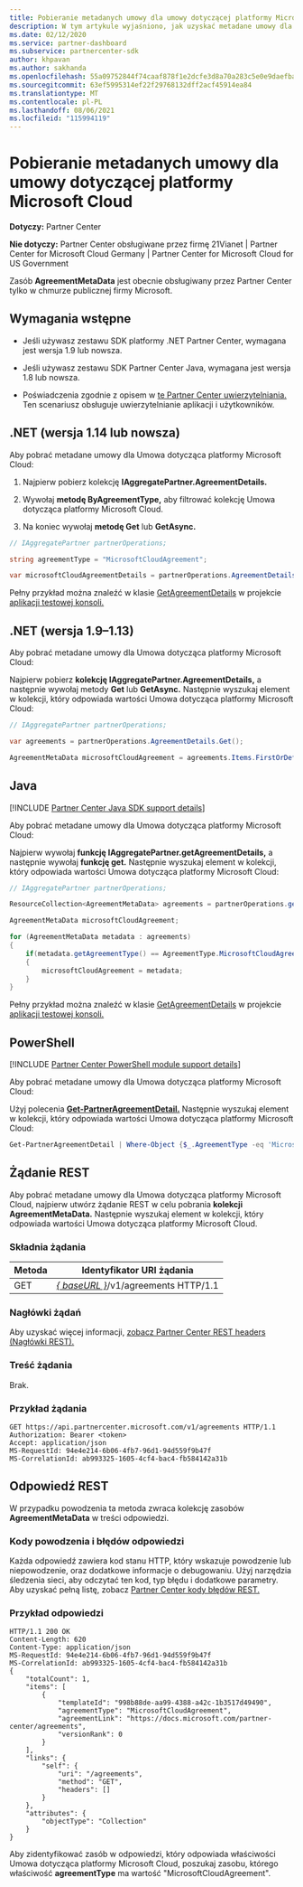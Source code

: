 ```yaml
---
title: Pobieranie metadanych umowy dla umowy dotyczącej platformy Microsoft Cloud
description: W tym artykule wyjaśniono, jak uzyskać metadane umowy dla Umowa dotycząca platformy Microsoft Cloud.
ms.date: 02/12/2020
ms.service: partner-dashboard
ms.subservice: partnercenter-sdk
author: khpavan
ms.author: sakhanda
ms.openlocfilehash: 55a09752844f74caaf878f1e2dcfe3d8a70a283c5e0e9daefba89c558405690a
ms.sourcegitcommit: 63ef5995314ef22f29768132dff2acf45914ea84
ms.translationtype: MT
ms.contentlocale: pl-PL
ms.lasthandoff: 08/06/2021
ms.locfileid: "115994119"
---
```

# <a name="get-agreement-metadata-for-microsoft-cloud-agreement"></a>Pobieranie metadanych umowy dla umowy dotyczącej platformy Microsoft Cloud

**Dotyczy:** Partner Center

**Nie dotyczy:** Partner Center obsługiwane przez firmę 21Vianet | Partner Center for Microsoft Cloud Germany | Partner Center for Microsoft Cloud for US Government

Zasób **AgreementMetaData** jest obecnie obsługiwany przez Partner Center tylko w chmurze publicznej firmy Microsoft.

## <a name="prerequisites"></a>Wymagania wstępne

- Jeśli używasz zestawu SDK platformy .NET Partner Center, wymagana jest wersja 1.9 lub nowsza.

- Jeśli używasz zestawu SDK Partner Center Java, wymagana jest wersja 1.8 lub nowsza.

- Poświadczenia zgodnie z opisem w [te Partner Center uwierzytelniania.](./partner-center-authentication.md) Ten scenariusz obsługuje uwierzytelnianie aplikacji i użytkowników.

## <a name="net-version-114-or-newer"></a>.NET (wersja 1.14 lub nowsza)

Aby pobrać metadane umowy dla Umowa dotycząca platformy Microsoft Cloud:

1. Najpierw pobierz kolekcję **IAggregatePartner.AgreementDetails.**

2. Wywołaj **metodę ByAgreementType,** aby filtrować kolekcję Umowa dotycząca platformy Microsoft Cloud.

3. Na koniec wywołaj **metodę Get** lub **GetAsync.**

```csharp
// IAggregatePartner partnerOperations;

string agreementType = "MicrosoftCloudAgreement";

var microsoftCloudAgreementDetails = partnerOperations.AgreementDetails.ByAgreementType(agreementType).Get().Items.Single();
```

Pełny przykład można znaleźć w klasie [GetAgreementDetails](https://github.com/PartnerCenterSamples/Partner-Center-SDK-Samples/blob/master/Source/Partner%20Center%20SDK%20Samples/Agreements/GetAgreementDetails.cs) w projekcie [aplikacji testowej konsoli.](https://github.com/PartnerCenterSamples/Partner-Center-SDK-Samples)

## <a name="net-version-19---113"></a>.NET (wersja 1.9–1.13)

Aby pobrać metadane umowy dla Umowa dotycząca platformy Microsoft Cloud:

Najpierw pobierz **kolekcję IAggregatePartner.AgreementDetails,** a następnie wywołaj metody **Get** lub **GetAsync.** Następnie wyszukaj element w kolekcji, który odpowiada wartości Umowa dotycząca platformy Microsoft Cloud:

```csharp
// IAggregatePartner partnerOperations;

var agreements = partnerOperations.AgreementDetails.Get();

AgreementMetaData microsoftCloudAgreement = agreements.Items.FirstOrDefault (agr => agr.AgreementType == AgreementType.MicrosoftCloudAgreement);
```

## <a name="java"></a>Java

[!INCLUDE [Partner Center Java SDK support details](../includes/java-sdk-support.md)]

Aby pobrać metadane umowy dla Umowa dotycząca platformy Microsoft Cloud:

Najpierw wywołaj **funkcję IAggregatePartner.getAgreementDetails,** a następnie wywołaj **funkcję get.** Następnie wyszukaj element w kolekcji, który odpowiada wartości Umowa dotycząca platformy Microsoft Cloud:

```java
// IAggregatePartner partnerOperations;

ResourceCollection<AgreementMetaData> agreements = partnerOperations.getAgreements().get();

AgreementMetaData microsoftCloudAgreement;

for (AgreementMetaData metadata : agreements)
{
    if(metadata.getAgreementType() == AgreementType.MicrosoftCloudAgreement)
    {
        microsoftCloudAgreement = metadata;
    }
}
```

Pełny przykład można znaleźć w klasie [GetAgreementDetails](https://github.com/microsoft/Partner-Center-Java-Samples/blob/master/sdk/src/main/java/com/microsoft/store/partnercenter/samples/agreements/GetAgreementDetails.java) w projekcie [aplikacji testowej konsoli.](https://github.com/Microsoft/Partner-Center-Java-Samples)

## <a name="powershell"></a>PowerShell

[!INCLUDE [Partner Center PowerShell module support details](../includes/powershell-module-support.md)]

Aby pobrać metadane umowy dla Umowa dotycząca platformy Microsoft Cloud:

Użyj polecenia [**Get-PartnerAgreementDetail.**](/powershell/module/partnercenter/get-partneragreementdetail) Następnie wyszukaj element w kolekcji, który odpowiada wartości Umowa dotycząca platformy Microsoft Cloud:

```powershell
Get-PartnerAgreementDetail | Where-Object {$_.AgreementType -eq 'MicrosoftCloudAgreement'} | Select-Object -First 1
```

## <a name="rest-request"></a>Żądanie REST

Aby pobrać metadane umowy dla Umowa dotycząca platformy Microsoft Cloud, najpierw utwórz żądanie REST w celu pobrania **kolekcji AgreementMetaData.** Następnie wyszukaj element w kolekcji, który odpowiada wartości Umowa dotycząca platformy Microsoft Cloud.

### <a name="request-syntax"></a>Składnia żądania

| Metoda | Identyfikator URI żądania                                                         |
|--------|---------------------------------------------------------------------|
| GET    | [*\{ baseURL \}*](partner-center-rest-urls.md)/v1/agreements HTTP/1.1 |

### <a name="request-headers"></a>Nagłówki żądań

Aby uzyskać więcej informacji, [zobacz Partner Center REST headers (Nagłówki REST).](headers.md)

### <a name="request-body"></a>Treść żądania

Brak.

### <a name="request-example"></a>Przykład żądania

```http
GET https://api.partnercenter.microsoft.com/v1/agreements HTTP/1.1
Authorization: Bearer <token>
Accept: application/json
MS-RequestId: 94e4e214-6b06-4fb7-96d1-94d559f9b47f
MS-CorrelationId: ab993325-1605-4cf4-bac4-fb584142a31b
```

## <a name="rest-response"></a>Odpowiedź REST

W przypadku powodzenia ta metoda zwraca kolekcję zasobów **AgreementMetaData** w treści odpowiedzi.

### <a name="response-success-and-error-codes"></a>Kody powodzenia i błędów odpowiedzi

Każda odpowiedź zawiera kod stanu HTTP, który wskazuje powodzenie lub niepowodzenie, oraz dodatkowe informacje o debugowaniu. Użyj narzędzia śledzenia sieci, aby odczytać ten kod, typ błędu i dodatkowe parametry. Aby uzyskać pełną listę, zobacz [Partner Center kody błędów REST.](error-codes.md)

### <a name="response-example"></a>Przykład odpowiedzi

```http
HTTP/1.1 200 OK
Content-Length: 620
Content-Type: application/json
MS-RequestId: 94e4e214-6b06-4fb7-96d1-94d559f9b47f
MS-CorrelationId: ab993325-1605-4cf4-bac4-fb584142a31b
{
    "totalCount": 1,
    "items": [
        {
            "templateId": "998b88de-aa99-4388-a42c-1b3517d49490",
            "agreementType": "MicrosoftCloudAgreement",
            "agreementLink": "https://docs.microsoft.com/partner-center/agreements",
            "versionRank": 0
        }
    ],
    "links": {
        "self": {
            "uri": "/agreements",
            "method": "GET",
            "headers": []
        }
    },
    "attributes": {
        "objectType": "Collection"
    }
}
```

Aby zidentyfikować zasób w odpowiedzi, który odpowiada właściwości Umowa dotycząca platformy Microsoft Cloud, poszukaj zasobu, którego właściwość **agreementType** ma wartość "MicrosoftCloudAgreement".
